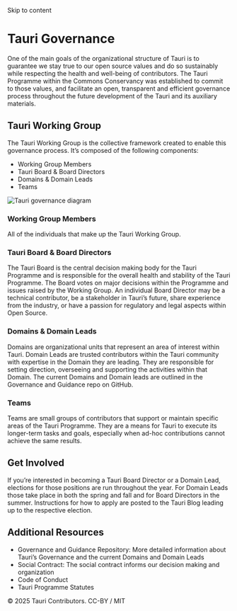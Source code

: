 Skip to content
# Tauri Governance
One of the main goals of the organizational structure of Tauri is to guarantee we stay true to our open source values and do so sustainably while respecting the health and well-being of contributors. The Tauri Programme within the Commons Conservancy was established to commit to those values, and facilitate an open, transparent and efficient governance process throughout the future development of the Tauri and its auxiliary materials.
## Tauri Working Group
The Tauri Working Group is the collective framework created to enable this governance process. It’s composed of the following components:
  * Working Group Members
  * Tauri Board & Board Directors
  * Domains & Domain Leads
  * Teams


![Tauri governance diagram](https://v2.tauri.app/_astro/diagram.ByZzOWqU_Z1N5Hdt.svg)
### Working Group Members
All of the individuals that make up the Tauri Working Group.
### Tauri Board & Board Directors
The Tauri Board is the central decision making body for the Tauri Programme and is responsible for the overall health and stability of the Tauri Programme. The Board votes on major decisions within the Programme and issues raised by the Working Group.
An individual Board Director may be a technical contributor, be a stakeholder in Tauri’s future, share experience from the industry, or have a passion for regulatory and legal aspects within Open Source.
### Domains & Domain Leads
Domains are organizational units that represent an area of interest within Tauri.
Domain Leads are trusted contributors within the Tauri community with expertise in the Domain they are leading. They are responsible for setting direction, overseeing and supporting the activities within that Domain.
The current Domains and Domain leads are outlined in the Governance and Guidance repo on GitHub.
### Teams
Teams are small groups of contributors that support or maintain specific areas of the Tauri Programme. They are a means for Tauri to execute its longer-term tasks and goals, especially when ad-hoc contributions cannot achieve the same results.
## Get Involved
If you’re interested in becoming a Tauri Board Director or a Domain Lead, elections for those positions are run throughout the year. For Domain Leads those take place in both the spring and fall and for Board Directors in the summer. Instructions for how to apply are posted to the Tauri Blog leading up to the respective election.
## Additional Resources
  * Governance and Guidance Repository: More detailed information about Tauri’s Governance and the current Domains and Domain Leads
  * Social Contract: The social contract informs our decision making and organization
  * Code of Conduct
  * Tauri Programme Statutes


© 2025 Tauri Contributors. CC-BY / MIT
